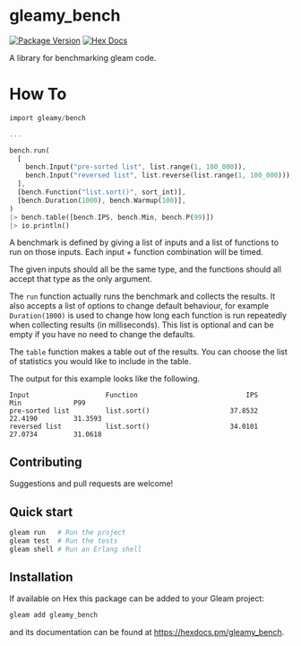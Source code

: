 # gleamy_bench

[![Package Version](https://img.shields.io/hexpm/v/gleamy_bench)](https://hex.pm/packages/gleamy_bench)
[![Hex Docs](https://img.shields.io/badge/hex-docs-ffaff3)](https://hexdocs.pm/gleamy_bench/)

A library for benchmarking gleam code.

# How To

```rust
import gleamy/bench

...

bench.run(
  [
    bench.Input("pre-sorted list", list.range(1, 100_000)),
    bench.Input("reversed list", list.reverse(list.range(1, 100_000))),
  ],
  [bench.Function("list.sort()", sort_int)],
  [bench.Duration(1000), bench.Warmup(100)],
)
|> bench.table([bench.IPS, bench.Min, bench.P(99)])
|> io.println()

```

A benchmark is defined by giving a list of inputs and a list of functions to run on those inputs. Each input + function combination will be timed.

The given inputs should all be the same type, and the functions should all accept that type as the only argument.

The `run` function actually runs the benchmark and collects the results. It also accepts a list of options to change default behaviour, for example `Duration(1000)` is used to change how long each function is run repeatedly when collecting results (in milliseconds). This list is optional and can be empty if you have no need to change the defaults.

The `table` function makes a table out of the results. You can choose the list of statistics you would like to include in the table.

The output for this example looks like the following.

```
Input                   Function                           IPS             Min             P99
pre-sorted list         list.sort()                    37.8532         22.4190         31.3593
reversed list           list.sort()                    34.0101         27.0734         31.0618
```

## Contributing

Suggestions and pull requests are welcome!

## Quick start

```sh
gleam run   # Run the project
gleam test  # Run the tests
gleam shell # Run an Erlang shell
```

## Installation

If available on Hex this package can be added to your Gleam project:

```sh
gleam add gleamy_bench
```

and its documentation can be found at <https://hexdocs.pm/gleamy_bench>.
